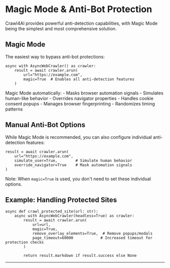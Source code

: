 # Magic Mode & Anti-Bot Protection

Crawl4AI provides powerful anti-detection capabilities, with Magic Mode being the simplest and most comprehensive solution.

## Magic Mode

The easiest way to bypass anti-bot protections:

```hljs csharp
async with AsyncWebCrawler() as crawler:
    result = await crawler.arun(
        url="https://example.com",
        magic=True  # Enables all anti-detection features
    )

```

Magic Mode automatically:
\- Masks browser automation signals
\- Simulates human-like behavior
\- Overrides navigator properties
\- Handles cookie consent popups
\- Manages browser fingerprinting
\- Randomizes timing patterns

## Manual Anti-Bot Options

While Magic Mode is recommended, you can also configure individual anti-detection features:

```hljs python
result = await crawler.arun(
    url="https://example.com",
    simulate_user=True,        # Simulate human behavior
    override_navigator=True    # Mask automation signals
)

```

Note: When `magic=True` is used, you don't need to set these individual options.

## Example: Handling Protected Sites

```hljs python
async def crawl_protected_site(url: str):
    async with AsyncWebCrawler(headless=True) as crawler:
        result = await crawler.arun(
            url=url,
            magic=True,
            remove_overlay_elements=True,  # Remove popups/modals
            page_timeout=60000            # Increased timeout for protection checks
        )

        return result.markdown if result.success else None

```

* * *